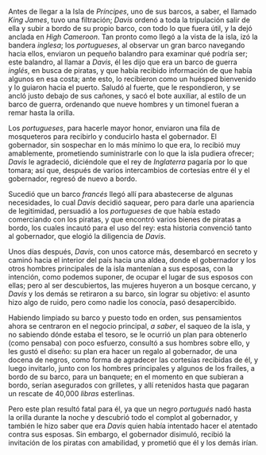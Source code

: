 Antes de llegar a la Isla de *Príncipes*, uno de sus barcos, a saber, el llamado *King James*, tuvo una filtración; *Davis* ordenó a toda la tripulación salir de ella y subir a bordo de su propio barco, con todo lo que fuera útil, y la dejó anclada en *High Cameroon*. Tan pronto como llegó a la vista de la isla, izó la bandera *inglesa*; los *portugueses*, al observar un gran barco navegando hacia ellos, enviaron un pequeño balandro para examinar qué podría ser; este balandro, al llamar a *Davis*, él les dijo que era un barco de guerra *inglés*, en busca de piratas, y que había recibido información de que había algunos en esa costa; ante esto, lo recibieron como un huésped bienvenido y lo guiaron hacia el puerto. Saludó al fuerte, que le respondieron, y se ancló justo debajo de sus cañones, y sacó el bote auxiliar, al estilo de un barco de guerra, ordenando que nueve hombres y un timonel fueran a remar hasta la orilla.

Los *portugueses*, para hacerle mayor honor, enviaron una fila de mosqueteros para recibirlo y conducirlo hasta el gobernador. El gobernador, sin sospechar en lo más mínimo lo que era, lo recibió muy amablemente, prometiendo suministrarle con lo que la isla pudiera ofrecer; *Davis* le agradeció, diciéndole que el rey de *Inglaterra* pagaría por lo que tomara; así que, después de varios intercambios de cortesías entre él y el gobernador, regresó de nuevo a bordo.

Sucedió que un barco *francés* llegó allí para abastecerse de algunas necesidades, lo cual *Davis* decidió saquear, pero para darle una apariencia de legitimidad, persuadió a los *portugueses* de que había estado comerciando con los piratas, y que encontró varios bienes de piratas a bordo, los cuales incautó para el uso del rey: esta historia convenció tanto al gobernador, que elogió la diligencia de *Davis*.

Unos días después, *Davis*, con unos catorce más, desembarcó en secreto y caminó hacia el interior del país hacia una aldea, donde el gobernador y los otros hombres principales de la isla mantenían a sus esposas, con la intención, como podemos suponer, de ocupar el lugar de sus esposos con ellas; pero al ser descubiertos, las mujeres huyeron a un bosque cercano, y *Davis* y los demás se retiraron a su barco, sin lograr su objetivo: el asunto hizo algo de ruido, pero como nadie los conocía, pasó desapercibido.

Habiendo limpiado su barco y puesto todo en orden, sus pensamientos ahora se centraron en el negocio principal, *a saber*, el saqueo de la isla, y no sabiendo dónde estaba el tesoro, se le ocurrió un plan para obtenerlo (como pensaba) con poco esfuerzo, consultó a sus hombres sobre ello, y les gustó el diseño: su plan era hacer un regalo al gobernador, de una docena de negros, como forma de agradecer las cortesías recibidas de él, y luego invitarlo, junto con los hombres principales y algunos de los frailes, a bordo de su barco, para un banquete; en el momento en que subieran a bordo, serían asegurados con grilletes, y allí retenidos hasta que pagaran un rescate de 40,000 *libras* esterlinas.

Pero este plan resultó fatal para él, ya que un negro *portugués* nadó hasta la orilla durante la noche y descubrió todo el complot al gobernador, y también le hizo saber que era *Davis* quien había intentado hacer el atentado contra sus esposas. Sin embargo, el gobernador disimuló, recibió la invitación de los piratas con amabilidad, y prometió que él y los demás irían.